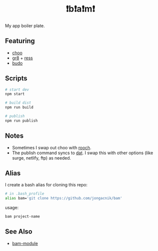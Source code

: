 <h1 align="center">❗️️b❗️a❗️m❗&nbsp;</h1>

My app boiler plate.

## Featuring

- [choo](https://github.com/jongacnik/byo)
- [gr8](https://github.com/jongacnik/gr8) + [ress](https://github.com/filipelinhares/ress)
- [budo](https://github.com/mattdesl/budo)

## Scripts

```bash
# start dev
npm start

# build dist
npm run build

# publish
npm run publish
```

## Notes

- Sometimes I swap out choo with [rooch](https://github.com/yoshuawuyts/rooch).
- The publish command syncs to [dat](https://github.com/datproject/dat). I swap this with other options (like surge, netlify, ftp) as needed.

## Alias

I create a bash alias for cloning this repo:

```bash
# in .bash_profile
alias bam='git clone https://github.com/jongacnik/bam'
```

usage:

```bash
bam project-name
```

## See Also

- [bam-module](https://github.com/jongacnik/bam-module)
